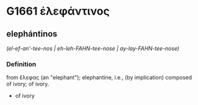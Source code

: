 # G1661 ἐλεφάντινος

## elephántinos

_(el-ef-an'-tee-nos | eh-leh-FAHN-tee-nose | ay-lay-FAHN-tee-nose)_

### Definition

from ἔλεφας (an "elephant"); elephantine, i.e., (by implication) composed of ivory; of ivory.

- of ivory

